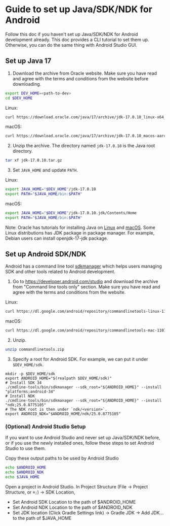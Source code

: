 # Guide to set up Java/SDK/NDK for Android

Follow this doc if you haven't set up Java/SDK/NDK for Android development
already.
This doc provides a CLI tutorial to set them up. Otherwise, you can do the same
thing with Android Studio GUI.

## Set up Java 17
1. Download the archive from Oracle website.
Make sure you have read and agree with the terms and conditions from the website before downloading.
```bash
export DEV_HOME=<path-to-dev>
cd $DEV_HOME
```
Linux:
```bash
curl https://download.oracle.com/java/17/archive/jdk-17.0.10_linux-x64_bin.tar.gz -o jdk-17.0.10.tar.gz
```
macOS:
```bash
curl https://download.oracle.com/java/17/archive/jdk-17.0.10_macos-aarch64_bin.tar.gz -o jdk-17.0.10.tar.gz
```
2. Unzip the archive. The directory named `jdk-17.0.10` is the Java root directory.
```bash
tar xf jdk-17.0.10.tar.gz
```
3. Set `JAVA_HOME` and update `PATH`.

Linux:
```bash
export JAVA_HOME="$DEV_HOME"/jdk-17.0.10
export PATH="$JAVA_HOME/bin:$PATH"
```
macOS:
```bash
export JAVA_HOME="$DEV_HOME"/jdk-17.0.10.jdk/Contents/Home
export PATH="$JAVA_HOME/bin:$PATH"
```

Note: Oracle has tutorials for installing Java on
[Linux](https://docs.oracle.com/en/java/javase/17/install/installation-jdk-linux-platforms.html#GUID-4A6BD592-1840-4BB4-A758-4CD49E9EE88B)
and [macOS](https://docs.oracle.com/en/java/javase/17/install/installation-jdk-macos.html#GUID-E8A251B6-D9A9-4276-ABC8-CC0DAD62EA33).
Some Linux distributions has JDK package in package manager. For example, Debian users can install
openjdk-17-jdk package.

## Set up Android SDK/NDK
Android has a command line tool [sdkmanager](https://developer.android.com/tools/sdkmanager) which
helps users managing SDK and other tools related to Android development.

1. Go to https://developer.android.com/studio and download the archive from "Command line tools
only" section. Make sure you have read and agree with the terms and conditions from the website.

Linux:
```bash
curl https://dl.google.com/android/repository/commandlinetools-linux-11076708_latest.zip -o commandlinetools.zip
```
macOS:
```bash
curl https://dl.google.com/android/repository/commandlinetools-mac-11076708_latest.zip -o commandlinetools.zip
```
2. Unzip.
```bash
unzip commandlinetools.zip
```
3. Specify a root for Android SDK. For example, we can put it under `$DEV_HOME/sdk`.

```
mkdir -p $DEV_HOME/sdk
export ANDROID_HOME="$(realpath $DEV_HOME/sdk)"
# Install SDK 34
./cmdline-tools/bin/sdkmanager --sdk_root="${ANDROID_HOME}" --install "platforms;android-34"
# Install NDK
./cmdline-tools/bin/sdkmanager --sdk_root="${ANDROID_HOME}" --install "ndk;25.0.8775105"
# The NDK root is then under `ndk/<version>`.
export ANDROID_NDK="$ANDROID_HOME/ndk/25.0.8775105"
```

### (Optional) Android Studio Setup
If you want to use Android Studio and never set up Java/SDK/NDK before, or if
you use the newly installed ones, follow these steps to set Android Studio to use
them.

Copy these output paths to be used by Android Studio
```bash
echo $ANDROID_HOME
echo $ANDROID_NDK
echo $JAVA_HOME
```

Open a project in Android Studio. In Project Structure (File -> Project
Structure, or `⌘;`) -> SDK Location,
* Set Android SDK Location to the path of $ANDROID_HOME
* Set Android NDK Location to the path of $ANDROID_NDK
* Set JDK location (Click Gradle Settings link) -> Gradle JDK -> Add JDK... to the path of $JAVA_HOME
